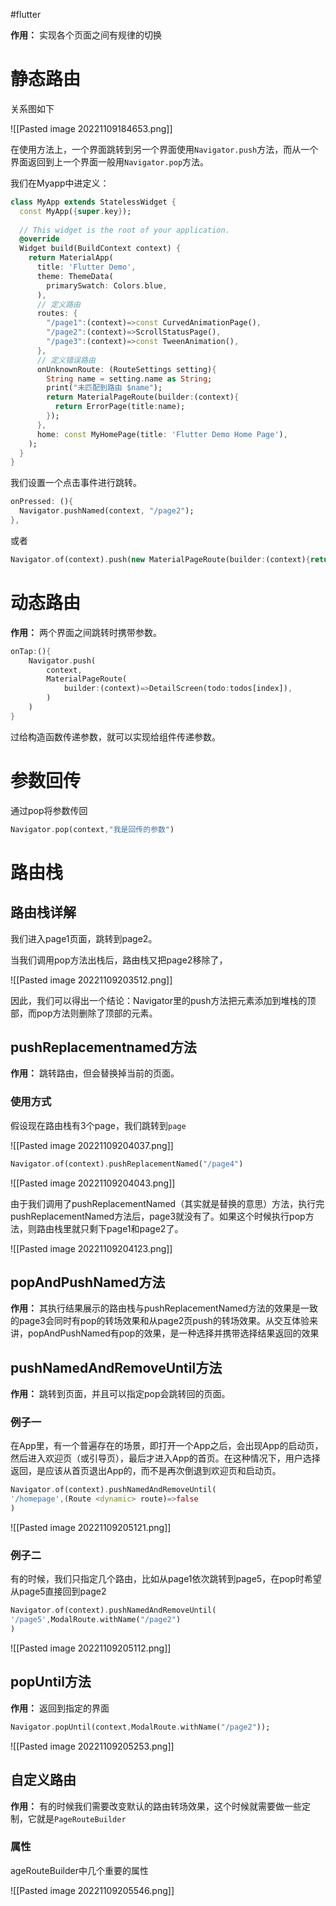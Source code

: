 #flutter


**作用：** 实现各个页面之间有规律的切换

# 静态路由

关系图如下

![[Pasted image 20221109184653.png]]

在使用方法上，一个界面跳转到另一个界面使用`Navigator.push`方法，而从一个界面返回到上一个界面一般用`Navigator.pop`方法。

我们在Myapp中进定义：
```Dart
class MyApp extends StatelessWidget {  
  const MyApp({super.key});  
  
  // This widget is the root of your application.  
  @override  
  Widget build(BuildContext context) {  
    return MaterialApp(  
      title: 'Flutter Demo',  
      theme: ThemeData(  
        primarySwatch: Colors.blue,  
      ), 
      // 定义路由
      routes: {  
        "/page1":(context)=>const CurvedAnimationPage(),  
        "/page2":(context)=>ScrollStatusPage(),  
        "/page3":(context)=>const TweenAnimation(),  
      },  
      // 定义错误路由
      onUnknownRoute: (RouteSettings setting){  
        String name = setting.name as String;  
        print("未匹配到路由 $name");  
        return MaterialPageRoute(builder:(context){  
          return ErrorPage(title:name);  
        });  
      },  
      home: const MyHomePage(title: 'Flutter Demo Home Page'),  
    );  
  }  
}
```
我们设置一个点击事件进行跳转。

```Dart
onPressed: (){  
  Navigator.pushNamed(context, "/page2");  
},
```
或者
```Dart
Navigator.of(context).push(new MaterialPageRoute(builder:(context){return new Page2}))
```
# 动态路由

**作用：** 两个界面之间跳转时携带参数。

```Dart
onTap:(){
	Navigator.push(
		context,
		MaterialPageRoute(
			builder:(context)=>DetailScreen(todo:todos[index]),
		)
	)
}
```
过给构造函数传递参数，就可以实现给组件传递参数。


# 参数回传
通过pop将参数传回
```Dart
Navigator.pop(context,"我是回传的参数")
```


# 路由栈

## 路由栈详解

我们进入page1页面，跳转到page2。

当我们调用pop方法出栈后，路由栈又把page2移除了，

![[Pasted image 20221109203512.png]]

因此，我们可以得出一个结论：Navigator里的push方法把元素添加到堆栈的顶部，而pop方法则删除了顶部的元素。


## pushReplacementnamed方法
**作用：** 跳转路由，但会替换掉当前的页面。
### 使用方式
假设现在路由栈有3个page，我们跳转到`page`

![[Pasted image 20221109204037.png]]
```Dart
Navigator.of(context).pushReplacementNamed("/page4")
```

![[Pasted image 20221109204043.png]]

由于我们调用了pushReplacementNamed（其实就是替换的意思）方法，执行完pushReplacementNamed方法后，page3就没有了。如果这个时候执行pop方法，则路由栈里就只剩下page1和page2了。

![[Pasted image 20221109204123.png]]


## popAndPushNamed方法
**作用：** 其执行结果展示的路由栈与pushReplacementNamed方法的效果是一致的page3会同时有pop的转场效果和从page2页push的转场效果。从交互体验来讲，popAndPushNamed有pop的效果，是一种选择并携带选择结果返回的效果


## pushNamedAndRemoveUntil方法

**作用：** 跳转到页面，并且可以指定pop会跳转回的页面。

### 例子一
在App里，有一个普遍存在的场景，即打开一个App之后，会出现App的启动页，然后进入欢迎页（或引导页），最后才进入App的首页。在这种情况下，用户选择返回，是应该从首页退出App的，而不是再次倒退到欢迎页和启动页。
```Dart
Navigator.of(context).pushNamedAndRemoveUntil(
'/homepage',(Route <dynamic> route)=>false
)
```
![[Pasted image 20221109205121.png]]
### 例子二
有的时候，我们只指定几个路由，比如从page1依次跳转到page5，在pop时希望从page5直接回到page2
```Dart
Navigator.of(context).pushNamedAndRemoveUntil(
'/page5',ModalRoute.withName("/page2")
)
```
![[Pasted image 20221109205112.png]]


## popUntil方法
**作用：** 返回到指定的界面

```Dart
Navigator.popUntil(context,ModalRoute.withName("/page2"));
```
![[Pasted image 20221109205253.png]]


## 自定义路由
**作用：** 有的时候我们需要改变默认的路由转场效果，这个时候就需要做一些定制，它就是`PageRouteBuilder`

### 属性
ageRouteBuilder中几个重要的属性

![[Pasted image 20221109205546.png]]
